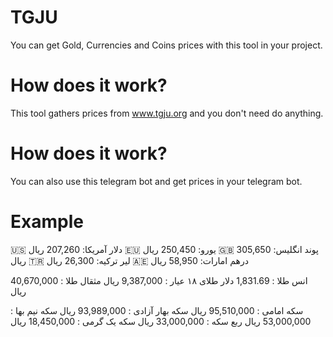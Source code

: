 # TGJU

You can get Gold, Currencies and Coins prices with this tool in your project.

# How does it work?

This tool gathers prices from www.tgju.org and you don't need do anything.

# How does it work?

You can also use this telegram bot and get prices in your telegram bot.

# Example
🇺🇸 دلار آمریکا: 207,260 ریال
🇪🇺 یورو: 250,450 ریال
🇬🇧 پوند انگلیس: 305,650 ریال
🇹🇷 لیر ترکیه: 26,300 ریال
🇦🇪 درهم امارات: 58,950 ریال

انس طلا : 1,831.69 دلار 
طلای ۱۸ عیار : 9,387,000 ریال 
مثقال طلا : 40,670,000 ریال

سکه امامی : 95,510,000 ریال 
سکه بهار آزادی : 93,989,000 ریال 
سکه نیم بها : 53,000,000 ریال 
ربع سکه : 33,000,000 ریال 
سکه یک گرمی : 18,450,000 ریال

